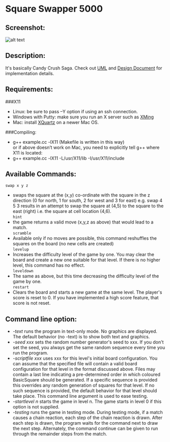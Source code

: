 Square Swapper 5000
================
Screenshot:
----------------
![alt text](http://dongwoo1005.github.io./image/SquareSwapper.png "SquareSwapper")

Description:
----------------
It's basically Candy Crush Saga.
Check out [UML](http://dongwoo1005.github.io./pdf/uml.pdf) and [Design Document](http://dongwoo1005.github.io./pdf/finalDesignDoc.pdf) for implementation details.

Requirements:
----------------
###X11
- Linux: be sure to pass –Y option if using an ssh connection.
- Windows with Putty: make sure you run an X server such as [XMing](http://sourceforge.net/projects/xming/)
- Mac: install [XQuartz](http://xquartz.macosforge.org/landing/) on a newer Mac OS.

###Compiling:
- g++ example.cc -lX11 (Makefile is written in this way)
<br> or if above doesn’t work on Mac, you need to explicitly tell g++ where X11 is located:
- g++ example.cc -lX11 -L/usr/X11/lib -I/usr/X11/include

Available Commands:
--------------------
`swap x y z`<br>
- swaps the square at the (x,y) co-ordinate with the square in the z direction (0 for north, 1 for south, 2 for west and 3 for east) e.g. swap 4 5 3 results in an attempt to swap the square at (4,5) to the square to the east (right) i.e. the square at cell location (4,6).<br>
`hint`<br>
- the game returns a valid move (x,y,z as above) that would lead to a match.<br>
`scramble`<br>
- Available only if no moves are possible, this command reshuffles the squares on the board (no new cells are created)<br>
`levelup`<br>
- Increases the difficulty level of the game by one. You may clear the board and create a new one suitable for that level. If there is no higher level, this command has no effect.<br>
`leveldown`<br>
- The same as above, but this time decreasing the difficulty level of the game by one.<br>
`restart`<br>
- Clears the board and starts a new game at the same level. The player's score is reset to 0. If you have implemented a high score feature, that score is not reset.<br>

Command line option:
---------------------
- *-text* runs the program in text-only mode. No graphics are displayed. The default behavior (no -text) is to show both text and graphics.
- *-seed xxx* sets the random number generator's seed to xxx. If you don't set the seed, you always get the same random sequence every time you run the program.
- *-scriptfile xxx* uses xxx for this level's initial board configuration. You can assume that the specified file will contain a valid board configuration for that level in the format discussed above. Files may contain a last line indicating a pre-determined order in which coloured BasicSquare should be generated. If a specific sequence is provided this overrides any random generation of squares for that level. If no such sequence is provided, the default behavior for that level should take place. This command line argument is used to ease testing.
- *-startlevel n* starts the game in level n. The game starts in level 0 if this option is not supplied.
- *-testing* runs the game in testing mode. During testing mode, if a match causes a chain reaction, each step of the chain reaction is drawn. After each step is drawn, the program waits for the command next to draw the next step. Alternately, the command continue can be given to run through the remainder steps from the match.